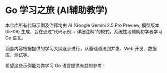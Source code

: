# Go 学习之旅 (AI辅助教学)

本仓库所有代码示例及注释均由 AI (Google Gemini 2.5 Pro Preview, 模型版本 05-06) 生成，旨在通过“代码示例 + 详细注释”的模式，系统性地辅助初学者学习 Go 语言。

涵盖内容根据提供的学习大纲逐步进行，从基础语法到并发、Web 开发、数据库、测试等。

希望这些示例能为你学习 Go 语言提供有益的参考！